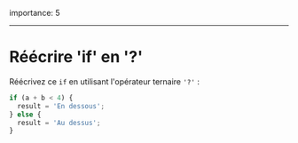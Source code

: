 importance: 5

---

# Réécrire 'if' en '?'

Réécrivez ce `if` en utilisant l'opérateur ternaire `'?'` :

```js
if (a + b < 4) {
  result = 'En dessous';
} else {
  result = 'Au dessus';
}
```

